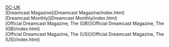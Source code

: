 [DC-UK](DC-UK/index.html)<br>
[Dreamcast Magazine](Dreamcast Magazine/index.html)<br>
[Dreamcast Monthly](Dreamcast Monthly/index.html)<br>
[Official Dreamcast Magazine, The (GB)](Official Dreamcast Magazine, The (GB)/index.html)<br>
[Official Dreamcast Magazine, The (US)](Official Dreamcast Magazine, The (US)/index.html)<br>
